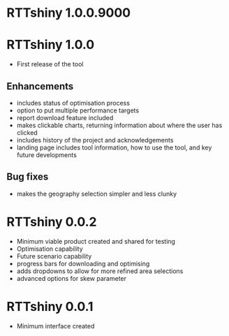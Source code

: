 # RTTshiny 1.0.0.9000


# RTTshiny 1.0.0

* First release of the tool

## Enhancements

* includes status of optimisation process
* option to put multiple performance targets
* report download feature included
* makes clickable charts, returning information about where the user has clicked
* includes history of the project and acknowledgements
* landing page includes tool information, how to use the tool, and key future developments


## Bug fixes

* makes the geography selection simpler and less clunky

# RTTshiny 0.0.2

* Minimum viable product created and shared for testing
* Optimisation capability
* Future scenario capability
* progress bars for downloading and optimising
* adds dropdowns to allow for more refined area selections
* advanced options for skew parameter

# RTTshiny 0.0.1

* Minimum interface created
